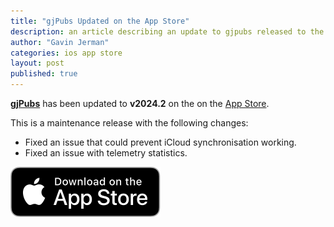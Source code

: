```yaml
---
title: "gjPubs Updated on the App Store"
description: an article describing an update to gjpubs released to the app store
author: "Gavin Jerman"
categories: ios app store
layout: post
published: true
---
```


[**gjPubs**](/gjPubs) has been updated to **v2024.2** on the on the [App Store](https://apps.apple.com/gb/app/gjpubs/id6475642254?platform=iphone).  


This is a maintenance release with the following changes:
- Fixed an issue that could prevent iCloud synchronisation working.
- Fixed an issue with telemetry statistics.

[![download](/images/Download_on_the_App_Store_Badge_US-UK_RGB_blk_092917.svg)](https://apps.apple.com/gb/app/gjpubs/id6475642254?platform=iphone)
